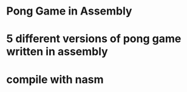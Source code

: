 # Pong Game in Assembly

# 5 different versions of pong game written in assembly

# compile with nasm 